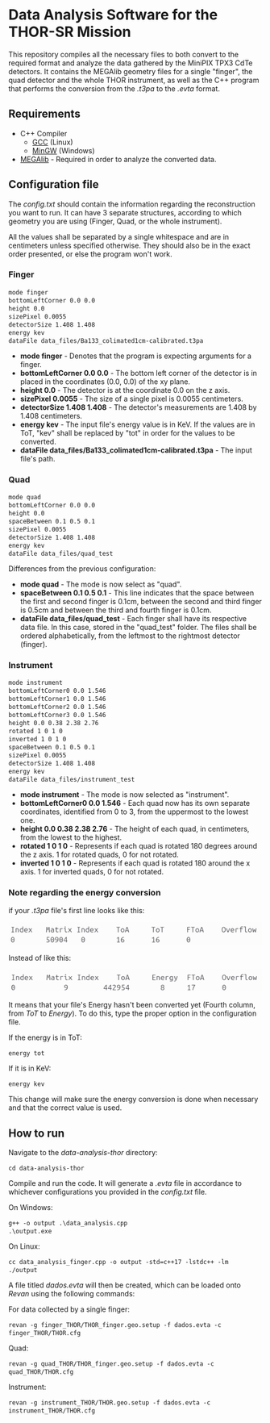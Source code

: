 # Data Analysis Software for the THOR-SR Mission

This repository compiles all the necessary files to both convert to the required format and analyze the data gathered by the MiniPIX TPX3 CdTe detectors. It contains the MEGAlib geometry files for a single "finger", the quad detector and the whole THOR instrument, as well as the C++ program that performs the conversion from the *.t3pa* to the *.evta* format. 


## Requirements

- C++ Compiler
    - [GCC](https://gcc.gnu.org/) (Linux)
    - [MinGW](https://www.mingw-w64.org/) (Windows)
- [MEGAlib](https://megalibtoolkit.com/home.html) - Required in order to analyze the converted data.


## Configuration file

The *config.txt* should contain the information regarding the reconstruction you want to run. It can have 3 separate structures, according to which geometry you are using (Finger, Quad, or the whole instrument).

All the values shall be separated by a single whitespace and are in centimeters unless specified otherwise. They should also be in the exact order presented, or else the program won't work.

### Finger

```
mode finger 
bottomLeftCorner 0.0 0.0
height 0.0
sizePixel 0.0055
detectorSize 1.408 1.408
energy kev
dataFile data_files/Ba133_colimated1cm-calibrated.t3pa
```

* **mode finger** - Denotes that the program is expecting arguments for a finger.
* **bottomLeftCorner 0.0 0.0** - The bottom left corner of the detector is in placed in the coordinates (0.0, 0.0) of the xy plane.
* **height 0.0** - The detector is at the coordinate 0.0 on the z axis.
* **sizePixel 0.0055** - The size of a single pixel is 0.0055 centimeters.
* **detectorSize 1.408 1.408** - The detector's measurements are 1.408 by 1.408 centimeters.
* **energy kev**  - The input file's energy value is in KeV. If the values are in ToT, "kev" shall be replaced by "tot" in order for the values to be converted.
* **dataFile data_files/Ba133_colimated1cm-calibrated.t3pa** - The input file's path.

### Quad

```
mode quad
bottomLeftCorner 0.0 0.0
height 0.0
spaceBetween 0.1 0.5 0.1
sizePixel 0.0055
detectorSize 1.408 1.408
energy kev
dataFile data_files/quad_test
```

Differences from the previous configuration:
* **mode quad** - The mode is now select as "quad".
* **spaceBetween 0.1 0.5 0.1** - This line indicates that the space between the first and second finger is 0.1cm, between the second and third finger is 0.5cm and between the third and fourth finger is 0.1cm.
* **dataFile data_files/quad_test** - Each finger shall have its respective data file. In this case, stored in the "quad_test" folder. The files shall be ordered alphabetically, from the leftmost to the rightmost detector (finger).

### Instrument

```
mode instrument
bottomLeftCorner0 0.0 1.546
bottomLeftCorner1 0.0 1.546
bottomLeftCorner2 0.0 1.546
bottomLeftCorner3 0.0 1.546
height 0.0 0.38 2.38 2.76
rotated 1 0 1 0
inverted 1 0 1 0
spaceBetween 0.1 0.5 0.1
sizePixel 0.0055
detectorSize 1.408 1.408
energy kev
dataFile data_files/instrument_test
```

* **mode instrument** - The mode is now selected as "instrument".
* **bottomLeftCorner0 0.0 1.546** - Each quad now has its own separate coordinates, identified from 0 to 3, from the uppermost to the lowest one.
* **height 0.0 0.38 2.38 2.76** - The height of each quad, in centimeters, from the lowest to the highest.
* **rotated 1 0 1 0** - Represents if each quad is rotated 180 degrees around the z axis. 1 for rotated quads, 0 for not rotated.
* **inverted 1 0 1 0** - Represents if each quad is rotated 180 around the x axis. 1 for inverted quads, 0 for not rotated.


### Note regarding the energy conversion

if your *.t3pa* file's first line looks like this:

![Alt text](images/t3pa_tot.png ".t3pa file ToT")

Instead of like this:

![Alt text](images/t3pa_energy.png ".t3pa file Energy")

It means that your file's Energy hasn't been converted yet (Fourth column, from *ToT* to *Energy*). To do this, type the proper option in the configuration file.

If the energy is in ToT:
```
energy tot
```

If it is in KeV:
```
energy kev
```

This change will make sure the energy conversion is done when necessary and that the correct value is used.

## How to run

Navigate to the *data-analysis-thor* directory:

```
cd data-analysis-thor
```

Compile and run the code. It will generate a *.evta* file in accordance to whichever configurations you provided in the *config.txt* file.

On Windows:
```
g++ -o output .\data_analysis.cpp
.\output.exe
```

On Linux:
```
cc data_analysis_finger.cpp -o output -std=c++17 -lstdc++ -lm
./output
```

A file titled *dados.evta* will then be created, which can be loaded onto *Revan* using the following commands: 

For data collected by a single finger:
```
revan -g finger_THOR/THOR_finger.geo.setup -f dados.evta -c finger_THOR/THOR.cfg
```

Quad:
```
revan -g quad_THOR/THOR_finger.geo.setup -f dados.evta -c quad_THOR/THOR.cfg
```

Instrument:
```
revan -g instrument_THOR/THOR.geo.setup -f dados.evta -c instrument_THOR/THOR.cfg
```

<!-- 
### Finger

Navigate to the *finger_THOR* directory: 
```
cd finger_THOR
```

Then compile and run the C++ code. On Windows:
```
g++ -o output .\data_analysis_finger.cpp
.\output.exe
```

On Linux:
```
cc data_analysis_finger.cpp -o output -std=c++17 -lstdc++ -lm
./output
```

A file named *dados.evta* will be created, which can then be loaded onto *Revan* using:
```
revan -g THOR_finger.geo.setup -f dados.evta -c THOR.cfg
```


### Quad
Navigate to the *quad_THOR* directory:
```
cd quad_THOR
```

Compile and run the C++ code. On Windows:
```
g++ -o output .\data_analysis_quad.cpp
.\output.exe
```

On Linux:
```
cc data_analysis_quad.cpp -o output -std=c++17 -lstdc++ -lm
./output
```

This will create a file named *dados.evta*, which can be loaded onto *Revan* using the same command as before:
```
revan -g THOR_finger.geo.setup -f dados.evta -c THOR.cfg
```


### Complete THOR Instrument
Go to the instrument directory:
```
cd instrument_THOR
```
Compile and run the C++ code. On Windows:
```
g++ -o output .\data_analysis_instrument.cpp
.\output.exe
```

On Linux:
```
cc data_analysis_instrument.cpp -o output -std=c++17 -lstdc++ -lm
./output
```

This will create a file named *dados.evta*, which can be loaded onto *Revan* using the same command as before:
```
revan -g THOR.geo.setup -f dados.evta -c THOR.cfg
```


### Energy conversion from ToT to KeV
if your *.t3pa* file's first line looks like this:

![Alt text](images/t3pa_tot.png ".t3pa file ToT")

Instead of like this:

![Alt text](images/t3pa_energy.png ".t3pa file Energy")

It means that your file's Energy hasn't been converted yet (Fourth column, from *ToT* to *Energy*). To do this, when you run the program using the flag *-c*:
```
.\output.exe -c 
```
or

```
./output -c
```

Whether you're on Windows or Linux. This flag will make sure the energy conversion is done and that the correct value is used. -->